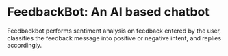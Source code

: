 # FeedbackBot: An AI based chatbot
Feedbackbot performs sentiment analysis on feedback entered by the user, classifies the feedback message into positive or negative intent, and replies accordingly. 

